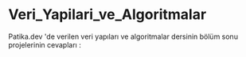 # Veri_Yapilari_ve_Algoritmalar
Patika.dev 'de verilen veri yapıları ve algoritmalar dersinin bölüm sonu projelerinin cevapları :
